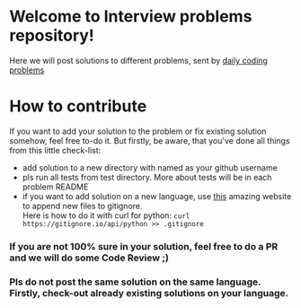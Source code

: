 # Welcome to Interview problems repository!
Here we will post solutions to different problems, sent by [daily coding problems](dailycodingproblems.com)
# How to contribute
If you want to add your solution to the problem or fix existing solution somehow, feel free to-do it.
But firstly, be aware, that you've done all things from this little check-list:
- add solution to a new directory with named as your github username
- pls run all tests from test directory. More about tests will be in each problem README
- if you want to add solution on a new language, use [this](https://gitignore.io) amazing website to append new files to gitignore.<br>
Here is how to do it with curl for python: `curl https://gitignore.io/api/python >> .gitignore`
### If you are not 100% sure in your solution, feel free to do a PR and we will do some Code Review ;)
### Pls do not post the same solution on the same language. Firstly, check-out already existing solutions on your language.

